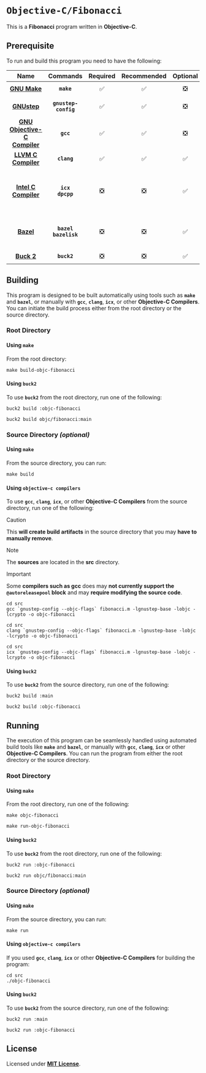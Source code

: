 # `Objective-C/Fibonacci`

This is a **Fibonacci** program written in **Objective-C**.

## Prerequisite

To run and build this program you need to have the following:

<div align="center">

| Name | Commands | Required | Recommended | Optional | Notes |
|:----:|:--------:|:--------:|:-----------:|:--------:|:-----:|
| [**GNU Make**](https://www.gnu.org/software/make/) | **`make`** | &#9989; | &#9989; | &#10062; | **`sudo apt install make`** |
| [**GNUstep**](https://gnustep.github.io/resources/downloads.html) | **`gnustep-config`** | &#9989; | &#9989; | &#10062; | **`sudo apt install gnustep-devel `** |
| [**GNU Objective-C Compiler**](https://gcc.gnu.org) | **`gcc`** | &#9989; | &#9989; | &#10062; | **`sudo apt install gobjc`** |
| [**LLVM C Compiler**](https://releases.llvm.org/download.html) | **`clang`** | &#9989; | &#9989; | &#9989; | **`sudo apt install clang`** |
| [**Intel C Compiler**](https://www.intel.com/content/www/us/en/developer/tools/oneapi/dpc-compiler.html) | **`icx`**<br>**`dpcpp`** | &#10062; | &#10062; | &#9989; | **`sudo apt install intel-basekit`**<br>or<br>**`sudo apt install intel-hpckit`** |
| [**Bazel**](https://bazel.build/) | **`bazel`**<br>**`bazelisk`** | &#10062; | &#10062; | &#9989; | **`npm install -g @bazel/bazelisk`**<br>or<br>**`sudo apt install bazel`** |
| [**Buck 2**](https://buck2.build/docs/getting_started/) | **`buck2`** | &#10062; | &#10062; | &#9989; | **`cargo install buck2`** |

</div>

## Building

This program is designed to be built automatically using tools such as
**`make`** and **`bazel`**, or manually with **`gcc`**, **`clang`**, **`icx`**,
or other **Objective-C Compilers**. You can initiate the build process either
from the root directory or the source directory.

### Root Directory

#### Using `make`

From the root directory:

```
make build-objc-fibonacci
```

<!--

#### Using `bazel`

To use **`bazel`** from the root directory, run one of the following:

```
bazel build objc-fibonacci
```
```
bazel build c/fibonacci:main
```

-->

#### Using `buck2`

To use **`buck2`** from the root directory, run one of the following:

```
buck2 build :objc-fibonacci
```
```
buck2 build objc/fibonacci:main
```

### Source Directory _(optional)_

#### Using `make`

From the source directory, you can run:

```
make build
```

#### Using `objective-c compilers`

To use **`gcc`**, **`clang`**, **`icx`**, or other **Objective-C Compilers**
from the source directory, run one of the following:

> [!CAUTION]
> This **will create build artifacts** in the source directory that you may
> **have to manually remove**.

> [!NOTE]
> The **sources** are located in the **src** directory.

> [!IMPORTANT]
> Some **compilers such as gcc** does may **not currently support the
> `@autoreleasepool` block** and may **require modifying the source code**.

```
cd src
gcc `gnustep-config --objc-flags` fibonacci.m -lgnustep-base -lobjc -lcrypto -o objc-fibonacci
```
```
cd src
clang `gnustep-config --objc-flags` fibonacci.m -lgnustep-base -lobjc -lcrypto -o objc-fibonacci
```
```
cd src
icx `gnustep-config --objc-flags` fibonacci.m -lgnustep-base -lobjc -lcrypto -o objc-fibonacci
```

<!--

#### Using `bazel`

To use **`bazel`** from the source directory, run one of the following:

```
bazel build main
```
```
bazel build objc-fibonacci
```

-->

#### Using `buck2`

To use **`buck2`** from the source directory, run one of the following:

```
buck2 build :main
```
```
buck2 build :objc-fibonacci
```

## Running

The execution of this program can be seamlessly handled using automated build
tools like **`make`** and **`bazel`**, or manually with **`gcc`**, **`clang`**,
**`icx`** or other **Objective-C Compilers**. You can run the program from
either the root directory or the source directory.

### Root Directory

#### Using `make`

From the root directory, run one of the following:

```
make objc-fibonacci
```
```
make run-objc-fibonacci
```

<!--

#### Using `bazel`

To use **`bazel`** from the root directory, run one of the following:

```
bazel run objc-fibonacci
```
```
bazel run c/fibonacci:main
```

-->

#### Using `buck2`

To use **`buck2`** from the root directory, run one of the following:

```
buck2 run :objc-fibonacci
```
```
buck2 run objc/fibonacci:main
```

### Source Directory _(optional)_

#### Using `make`

From the source directory, you can run:

```
make run
```

#### Using `objective-c compilers`

If you used **`gcc`**, **`clang`**, **`icx`** or other **Objective-C Compilers**
for building the program:

```
cd src
./objc-fibonacci
```

<!--

#### Using `bazel`

To use **`bazel`** from the source directory, run one of the following:

```
bazel run main
```
```
bazel run objc-fibonacci
```

-->

#### Using `buck2`

To use **`buck2`** from the source directory, run one of the following:

```
buck2 run :main
```
```
buck2 run :objc-fibonacci
```

## License

Licensed under [**MIT License**](LICENSE).
